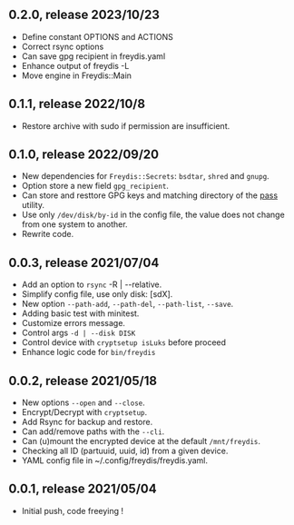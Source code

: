 ## 0.2.0, release 2023/10/23
* Define constant OPTIONS and ACTIONS
* Correct rsync options
* Can save gpg recipient in freydis.yaml
* Enhance output of freydis -L
* Move engine in Freydis::Main

## 0.1.1, release 2022/10/8
* Restore archive with sudo if permission are insufficient.

## 0.1.0, release 2022/09/20
* New dependencies for `Freydis::Secrets`: `bsdtar`, `shred` and `gnupg`.
* Option store a new field `gpg_recipient`.
* Can store and resttore GPG keys and matching directory of the [pass](https://www.passwordstore.org/) utility.
* Use only `/dev/disk/by-id` in the config file, the value does not change from one system to another.
* Rewrite code.

## 0.0.3, release 2021/07/04
* Add an option to `rsync` -R | --relative.
* Simplify config file, use only disk: [sdX].
* New option `--path-add`, `--path-del`, `--path-list`, `--save`.
* Adding basic test with minitest.
* Customize errors message.
* Control args `-d | --disk DISK`
* Control device with `cryptsetup isLuks` before proceed
* Enhance logic code for `bin/freydis`

## 0.0.2, release 2021/05/18
* New options `--open` and `--close`.
* Encrypt/Decrypt with `cryptsetup`.
* Add Rsync for backup and restore.
* Can add/remove paths with the `--cli`.
* Can (u)mount the encrypted device at the default `/mnt/freydis`.
* Checking all ID (partuuid, uuid, id) from a given device.
* YAML config file in ~/.config/freydis/freydis.yaml.

## 0.0.1, release 2021/05/04
* Initial push, code freeying !


